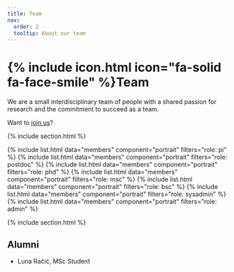 ```yaml
---
title: Team
nav:
  order: 2
  tooltip: About our team
---
```


# {% include icon.html icon="fa-solid fa-face-smile" %}Team

We are a small interdisciplinary team of people with a shared passion for research and the commitment to succeed as a team. 

Want to [join us](https://velten-group.github.io/join/)?

{% include section.html %}

{% include list.html data="members" component="portrait" filters="role: pi" %}
{% include list.html data="members" component="portrait" filters="role: postdoc" %}
{% include list.html data="members" component="portrait" filters="role: phd" %}
{% include list.html data="members" component="portrait" filters="role: msc" %}
{% include list.html data="members" component="portrait" filters="role: bsc" %}
{% include list.html data="members" component="portrait" filters="role: sysadmin" %}
{% include list.html data="members" component="portrait" filters="role: admin" %}

<!-- {% include list.html data="members" component="portrait" filters="role: ^(?!pi$)" %} -->


{% include section.html %}

## Alumni

- Luna Račić, MSc Student
